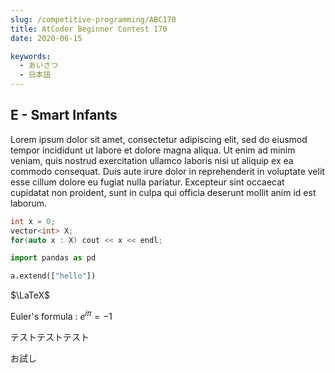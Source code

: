```yaml
---
slug: /competitive-programming/ABC170
title: AtCoder Beginner Contest 170
date: 2020-06-15

keywords:
  - あいさつ
  - 日本語
---
```


## E - Smart Infants

Lorem ipsum dolor sit amet, consectetur adipiscing elit, sed do eiusmod tempor incididunt ut labore et dolore magna aliqua. Ut enim ad minim veniam, quis nostrud exercitation ullamco laboris nisi ut aliquip ex ea commodo consequat. Duis aute irure dolor in reprehenderit in voluptate velit esse cillum dolore eu fugiat nulla pariatur. Excepteur sint occaecat cupidatat non proident, sunt in culpa qui officia deserunt mollit anim id est laborum.

```cpp
int x = 0;
vector<int> X;
for(auto x : X) cout << x << endl;
```

```python
import pandas as pd

a.extend(["hello"])
```

$\LaTeX$

Euler's formula : $e^{i\pi} = -1$

テストテストテスト

お試し
